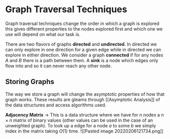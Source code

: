 # Graph Traversal Techniques
Graph traversal techniques change the order in which a graph is explored this gives different properties to the nodes explored first and which one we use will depend on what our task is.

There are two flavors of graphs **directed** and **undirected**. In directed we can only explore in one direction for a given edge while in directed we can explore in either direction. We consider a graph **connected** if for any nodes $A$ and $B$ there is a path between them. A **sink** is a node which edges only flow into and  so it can never reach any other node.

## Storing Graphs
The way we store a graph will change the asymptotic properties of how that graph works. These results are gleams through [[Asymptotic Analysis]] of the data structures and access algorithms used.

**Adjacency Matrix** -> This is a data structure where we have for $n$ nodes a $n\times n$ matrix of binary values (other values can be used in the case of an unweighted graph). To look up a edge for a node $a$ to some $b$ we simply index in the matrix taking $O(1)$ time.
![[Pasted image 20220206121734.png]]